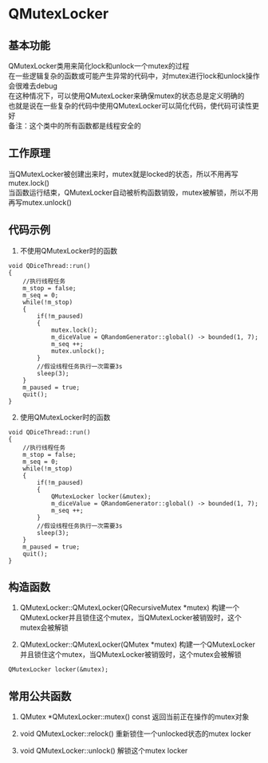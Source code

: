 # QMutexLocker

## 基本功能
QMutexLocker类用来简化lock和unlock一个mutex的过程  
在一些逻辑复杂的函数或可能产生异常的代码中，对mutex进行lock和unlock操作会很难去debug  
在这种情况下，可以使用QMutexLocker来确保mutex的状态总是定义明确的  
也就是说在一些复杂的代码中使用QMutexLocker可以简化代码，使代码可读性更好  
备注：这个类中的所有函数都是线程安全的  


## 工作原理
当QMutexLocker被创建出来时，mutex就是locked的状态，所以不用再写mutex.lock()  
当函数运行结束，QMutexLocker自动被析构函数销毁，mutex被解锁，所以不用再写mutex.unlock()  


## 代码示例
1. 不使用QMutexLocker时的函数
```
void QDiceThread::run()
{
    //执行线程任务
    m_stop = false;
    m_seq = 0;
    while(!m_stop)
    {
        if(!m_paused)
        {
            mutex.lock();
            m_diceValue = QRandomGenerator::global() -> bounded(1, 7);
            m_seq ++;
            mutex.unlock();
        }
        //假设线程任务执行一次需要3s
        sleep(3);
    }
    m_paused = true;
    quit();
}
```
2. 使用QMutexLocker时的函数
```
void QDiceThread::run()
{
    //执行线程任务
    m_stop = false;
    m_seq = 0;
    while(!m_stop)
    {
        if(!m_paused)
        {
            QMutexLocker locker(&mutex);
            m_diceValue = QRandomGenerator::global() -> bounded(1, 7);
            m_seq ++;
        }
        //假设线程任务执行一次需要3s
        sleep(3);
    }
    m_paused = true;
    quit();
}
```


## 构造函数
1. QMutexLocker::QMutexLocker(QRecursiveMutex \*mutex)
构建一个QMutexLocker并且锁住这个mutex，当QMutexLocker被销毁时，这个mutex会被解锁  

2. QMutexLocker::QMutexLocker(QMutex \*mutex)
构建一个QMutexLocker并且锁住这个mutex，当QMutexLocker被销毁时，这个mutex会被解锁  
```
QMutexLocker locker(&mutex);
```


## 常用公共函数
1. QMutex \*QMutexLocker::mutex() const
返回当前正在操作的mutex对象  

2. void QMutexLocker::relock()
重新锁住一个unlocked状态的mutex locker  

3. void QMutexLocker::unlock()
解锁这个mutex locker  



